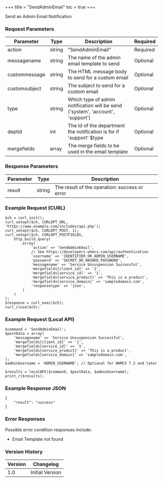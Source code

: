 +++
title = "SendAdminEmail"
toc = true
+++

Send an Admin Email Notification

### Request Parameters

| Parameter | Type | Description | Required |
| --------- | ---- | ----------- | -------- |
| action | string | "SendAdminEmail" | Required |
| messagename | string | The name of the admin email template to send | Optional |
| custommessage | string | The HTML message body to send for a custom email | Optional |
| customsubject | string | The subject to send for a custom email | Optional |
| type | string | Which type of admin notification will be send ('system', 'account', 'support') | Optional |
| deptid | int | The Id of the department the notification is for if 'support' $type | Optional |
| mergefields | array | The merge fields to be used in the email template | Optional |

### Response Parameters

| Parameter | Type | Description |
| --------- | ---- | ----------- |
| result | string | The result of the operation: success or error |


### Example Request (CURL)

```
$ch = curl_init();
curl_setopt($ch, CURLOPT_URL, 'https://www.example.com/includes/api.php');
curl_setopt($ch, CURLOPT_POST, 1);
curl_setopt($ch, CURLOPT_POSTFIELDS,
    http_build_query(
        array(
            'action' => 'SendAdminEmail',
            // See https://developers.whmcs.com/api/authentication
            'username' => 'IDENTIFIER_OR_ADMIN_USERNAME',
            'password' => 'SECRET_OR_HASHED_PASSWORD',
            'messagename' => 'Service Unsuspension Successful',
            'mergefields[client_id]' => '1',
            'mergefields[service_id]' => '1',
            'mergefields[service_product]' => 'This is a product',
            'mergefields[service_domain]' => 'sampledomain.com',
            'responsetype' => 'json',
        )
    )
);
$response = curl_exec($ch);
curl_close($ch);
```


### Example Request (Local API)

```
$command = 'SendAdminEmail';
$postData = array(
    'messagename' => 'Service Unsuspension Successful',
    'mergefields[client_id]' => '1',
    'mergefields[service_id]' => '1',
    'mergefields[service_product]' => 'This is a product',
    'mergefields[service_domain]' => 'sampledomain.com',
);
$adminUsername = 'ADMIN_USERNAME'; // Optional for WHMCS 7.2 and later

$results = localAPI($command, $postData, $adminUsername);
print_r($results);
```


### Example Response JSON

```
{
    "result": "success"
}
```


### Error Responses

Possible error condition responses include:

* Email Template not found


### Version History

| Version | Changelog |
| ------- | --------- |
| 1.0 | Initial Version |
